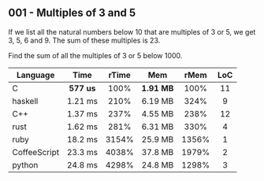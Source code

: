 001 - Multiples of 3 and 5
--------------------------

If we list all the natural numbers below 10 that are multiples of 3 or 5, we
get 3, 5, 6 and 9. The sum of these multiples is 23.

Find the sum of all the multiples of 3 or 5 below 1000.

Language | Time | rTime | Mem | rMem | LoC
--- | :---: | :---: | :---: | :---: | :---:
C | **577 us** | 100% | **1.91 MB** | 100% | 11
haskell | 1.21 ms | 210% | 6.19 MB | 324% | 9
C++ | 1.37 ms | 237% | 4.55 MB | 238% | 12
rust | 1.62 ms | 281% | 6.31 MB | 330% | 4
ruby | 18.2 ms | 3154% | 25.9 MB | 1356% | 1
CoffeeScript | 23.3 ms | 4038% | 37.8 MB | 1979% | 2
python | 24.8 ms | 4298% | 24.8 MB | 1298% | 3
